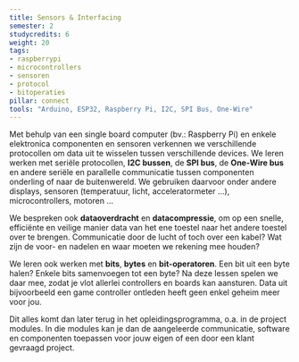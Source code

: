 ```yaml
---
title: Sensors & Interfacing
semester: 2
studycredits: 6
weight: 20
tags:
- raspberrypi
- microcontrollers
- sensoren
- protocol
- bitoperaties
pillar: connect
tools: "Arduino, ESP32, Raspberry Pi, I2C, SPI Bus, One-Wire"
---
```

Met behulp van een single board computer (bv.: Raspberry Pi) en enkele elektronica componenten en sensoren verkennen we verschillende protocollen om data uit te wisselen tussen verschillende devices. We leren werken met seriële protocollen, **I2C bussen**, de **SPI bus**, de **One-Wire bus** en andere seriële en parallelle communicatie tussen componenten onderling of naar de buitenwereld. We gebruiken daarvoor onder andere displays, sensoren (temperatuur, licht, acceleratormeter ...), microcontrollers, motoren ...

We bespreken ook **dataoverdracht** en **datacompressie**, om op een snelle, efficiënte en veilige manier data van het ene toestel naar het andere toestel over te brengen. Communicatie door de lucht of toch over een kabel? Wat zijn de voor- en nadelen en waar moeten we rekening mee houden?

We leren ook werken met **bits**, **bytes** en **bit-operatoren**. Een bit uit een byte halen? Enkele bits samenvoegen tot een byte? Na deze lessen spelen we daar mee, zodat je vlot allerlei controllers en boards kan aansturen. Data uit bijvoorbeeld een game controller ontleden heeft geen enkel geheim meer voor jou.

Dit alles komt dan later terug in het opleidingsprogramma, o.a. in de project modules. In die modules kan je dan de aangeleerde communicatie, software en componenten toepassen voor jouw eigen of een door een klant gevraagd project.
